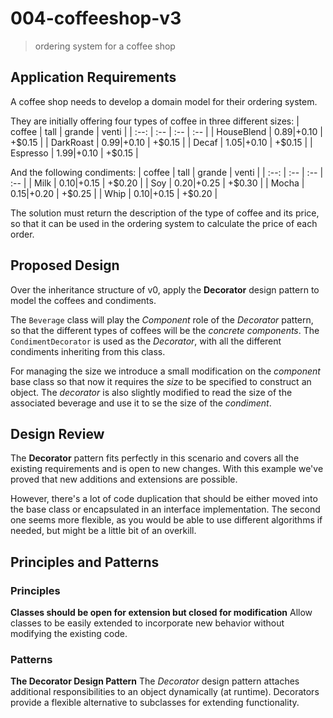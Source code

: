 # 004-coffeeshop-v3
> ordering system for a coffee shop

## Application Requirements
A coffee shop needs to develop a domain model for their ordering system.

They are initially offering four types of coffee in three different sizes:
| coffee     | tall  | grande | venti  |
| :--:       | :--   | :--    | :--    |
| HouseBlend | $0.89 | +$0.10 | +$0.15 |
| DarkRoast  | $0.99 | +$0.10 | +$0.15 |
| Decaf      | $1.05 | +$0.10 | +$0.15 |
| Espresso   | $1.99 | +$0.10 | +$0.15 |   

And the following condiments:
| coffee | tall  | grande | venti  |
| :--:   | :--   | :--    | :--    |
| Milk   | $0.10 | +$0.15 | +$0.20 |
| Soy    | $0.20 | +$0.25 | +$0.30 |
| Mocha  | $0.15 | +$0.20 | +$0.25 |
| Whip   | $0.10 | +$0.15 | +$0.20 |


The solution must return the description of the type of coffee and its price, so that it can be used in the ordering system to calculate the price of each order.

## Proposed Design
Over the inheritance structure of v0, apply the **Decorator** design pattern to model the coffees and condiments.

The `Beverage` class will play the *Component* role of the *Decorator* pattern, so that the different types of coffees will be the *concrete components*. The `CondimentDecorator` is used as the *Decorator*, with all the different condiments inheriting from this class.

For managing the size we introduce a small modification on the *component* base class so that now it requires the *size* to be specified to construct an object. The *decorator* is also slightly modified to read the size of the associated beverage and use it to se the size of the *condiment*.

## Design Review
The **Decorator** pattern fits perfectly in this scenario and covers all the existing requirements and is open to new changes. With this example we've proved that new additions and extensions are possible.

However, there's a lot of code duplication that should be either moved into the base class or encapsulated in an interface implementation. The second one seems more flexible, as you would be able to use different algorithms if needed, but might be a little bit of an overkill.

## Principles and Patterns

### Principles

**Classes should be open for extension but closed for modification**
Allow classes to be easily extended to incorporate new behavior without modifying the existing code.

### Patterns
**The Decorator Design Pattern**
The *Decorator* design pattern attaches additional responsibilities to an object dynamically (at runtime). 
Decorators provide a flexible alternative to subclasses for extending functionality.